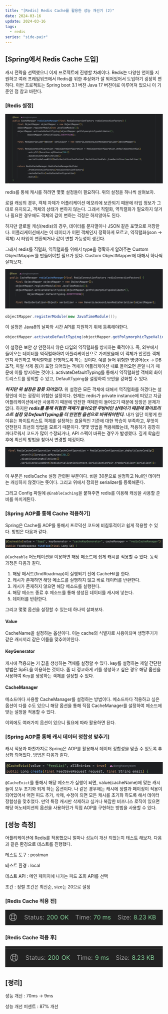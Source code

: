 ```yaml
---
title: "[Redis] Redis Cache를 활용한 성능 개선기 (2)"
date: 2024-03-16
update: 2024-03-16
tags:
  - redis
series: "side-pair"
---
```


## [Spring에서 Redis Cache 도입]

캐시 전략을 선택했으니 이제 프로젝트에 진행할 차례이다. Redis는 다양한 언어를 지원하고 여러 프레임워크에서 Redis를 위한 추상화가 잘 되어있어서 도입하기 굉장히 편하다. 이번 프로젝트는 Spring boot 3.1 버젼 Java 17 버젼이로 이루어져 있으니 이 기준인 점 참고 바란다.

### [Redis 설정]
![](1.png)

redis를 통해 캐시를 하려면 몇몇 설정들이 필요하다. 위의 설정을 하나씩 살펴보자.

로컬 캐싱의 경우, 객체 자체가 어플리케이션 메모리에 보관되기 때문에 타입 정보가 그대로 유지되고, 객체의 상태가 변하지 않는다. 그래서 직렬화, 역직렬화가 필요하지 않거나 필요한 경우에도 객체의 값이 변하는 걱정은 하지않아도 된다.

하지만 글로벌 캐싱(redis)의 경우, 데이터를 문자열이나 JSON 같은 포맷으로 저장한다. 어플리케이션에서는 이 데이터가 어떤 객체인지 정확하게 모르고, 역직렬화(json -> 객체) 시 타입이 변환되거나 값이 변할 가능성이 생긴다.

그래서 redis를 직렬화, 역직렬화를 위해서 type을 정확하게 알려주는 Custom ObjectMapper를 만들어야할 필요가 있다.
Custom ObjectMapper에 대해서 하나씩 살펴보자.


![](2.png)

```java
objectMapper.registerModule(new JavaTimeModule());
```

이 설정은 Java8의 날짜와 시간 API를 지원하기 위해 등록해야한다.

```java
objectMapper.activateDefaultTyping(objectMapper.getPolymorphicTypeValidator(), ObjectMapper.DefaultTyping.EVERYTHING);
```

이 설정은 보안 상 안전하지 않은 타입의 역직렬화를 방지하는 목적이다. 즉, 외부에서 들어오는 데이터를 역직렬화하여 어플리케이션으로 가져왔을때 이 객체가 안전한 객체인지 확인하고 역직렬화를 진행하도록 하는 것이다. 예를 들어 위험한 명령어(ex -> DB 조작, 파일 삭제 등)가 포함 되어있는 객체가 어플리케이션 내로 들어오면 큰일 나기 때문에 이를 방지하는 것이다.
activateDefaultTyping를 통해서 역직렬화할 객체의 화이트리스트를 정의할 수 있고, DefaultTyping을 설정하여 보안을 강화할 수 있다.

***하지만 위 설정은 잘못 되어있다.*** 위 설정은 모든 객체에 대해서 역직렬화를 하겠다는 설정인데 이는 굉장히 위험한 설정이다.
현재는 redis가 private instance에 떠있고 지금 어플리케이션에서만 사용하기 때문에 안전한 객체만이 들어오기 때문에 당장은 문제가 없다. 
하지만 ***redis를 통해 위험한 객체가 들어오면 무방비인 상태이기 때문에 화이트리스트 설정 및 DefaultTyping을 더 안전한 옵션으로 바꿔줘야한다.***
내가 일단 이렇게 한 이유는 화이트리스트 객체를 설정하는 효율적인 기준에 대한 학습이 부족하고, 무엇이 안전한지 최선의 방법을 모르기 때문이다. 몇몇 방법을 적용해봤는데, 적용하기 굉장히 까다로워서 코드가 많이 수정되거나, API 스펙이 바뀌는 경우가 발생했다. 깊게 학습한 후에 최선의 방법을 찾아서 변경할 예정이다.


![](3.png)

이 부분은 redisCache 설정 관련된 부분이다. ttl을 30분으로 설정하고 Null인 데이터는 캐싱하지 않겠다는 뜻이다. 그리고 위에서 정의한 serializer를 등록해준다.

그리고 Config 파일에 `@EnableCaching`을 붙혀주면 redis를 이용해 캐싱을 사용할 준비를 마치게된다.

### [Spring AOP를 통해 Cache 적용하기]

Spring은 Cache를 AOP를 통해서 프로덕션 코드에 비침투적이고 쉽게 적용할 수 있다. 방법은 다음과 같다.

![](4.png)

`@Cacheable` 어노테이션을 이용하면 해당 메소드에 쉽게 캐시를 적용할 수 있다. 동작 과정은 다음과 같다.

1. 해당 메서드(findRoadmap)이 실행되기 전에 CacheHit를 한다.
2. 캐시가 존재하면 해당 메소드를 실행하지 않고 바로 데이터를 반환한다.
3. 캐시가 존재하지 않으면 해당 메소드를 실행한다. 
4. 해당 메소드 종료 후 메소드를 통해 생성된 데이터를 캐시에 넣는다.
5. 데이터를 반환한다.

그리고 몇몇 옵션을 설정할 수 있는데 하나씩 살펴보자.

#### Value

CacheName을 설정하는 옵션이다. 이는 cache의 식별자로 사용이되며 생명주기가 같은 캐시끼리 같은 이름을 맞추어야한다.

#### KeyGenerator

캐시에 적용되는 키 값을 생성하는 객체를 설정할 수 있다. key를 설정하는 제일 간단한 방법은 SpEL을 이용하는 것이다. 좀 더 정교하게 키를 생성하고 싶은 경우 해당 옵션을 사용하여 Key를 생성하는 객체를 설정할 수 있다.

#### CacheManager

메소드마다 사용할 CacheManager를 설정하는 방법이다. 메소드마다 적용하고 싶은 옵션이 다를 수도 있으니 해당 옵션을 통해 직접 CacheManager를 설정하여 메소드에 맞는 설정을 적용할 수 있다.

이외에도 여러가지 옵션이 있으니 필요에 따라 활용하면 된다.

### [Spring AOP를 통해 캐시 데이터 정합성 맞추기]

캐시 적용과 마찬가지로 Spring은 AOP를 활용해서 데이터 정합성을 맞출 수 있도록 추상화 되어있다. 방법은 다음과 같다.

![](5.png)

`@CacheEvict`를 통해서 해당 메소드가 실행이 되면, value(cacheName)에 맞는 캐시들이 모두 초기화 되게 하는 옵션이다. 나 같은 경우에는 캐시에 정렬과 페이징이 적용이 되어있어서 어떤 피드 추가, 삭제, 수정이 되면 모든 캐시를 초기화 하도록 해서 데이터 정합성을 맞추었다. 만약 특정 캐시만 삭제하고 싶거나 복잡한 비즈니스 로직이 있으면 해당 어노테이션의 옵션을 사용하던가 직접 AOP를 구현하는 방법을 사용할 수 있다.

## [성능 측정]

어플리케이션에 Redis를 적용했으니 얼마나 성능이 개선 되었는지 테스트 해보자. 다음과 같은 환경으로 테스트를 진행했다.

테스트 도구 : postman

테스트 환경 : local

테스트 API : 메인 페이지에 나가는 피드 조회 API를 선택

조건 : 정렬 조건은 최신순, size는 20으로 설정

### [Redis Cache 적용 전]

![](6.png)

### [Redis Cache 적용 후]

![](7.png)

## [정리]
성능 개선 : 70ms -> 9ms

성능 개선 퍼센트 : 87% 개선
